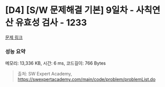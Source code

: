 # [D4] [S/W 문제해결 기본] 9일차 - 사칙연산 유효성 검사 - 1233 

[문제 링크](https://swexpertacademy.com/main/code/problem/problemDetail.do?contestProbId=AV141176AIwCFAYD) 

### 성능 요약

메모리: 13,336 KB, 시간: 6 ms, 코드길이: 766 Bytes



> 출처: SW Expert Academy, https://swexpertacademy.com/main/code/problem/problemList.do